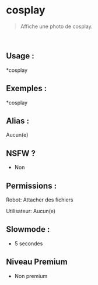 # cosplay

> Affiche une photo de cosplay.

<br>

## Usage :

*cosplay

## Exemples :

*cosplay

## Alias :

Aucun(e)

## NSFW ?

- Non

## Permissions :

Robot: Attacher des fichiers
<br>

Utilisateur: Aucun(e)

## Slowmode :

- 5 secondes

## Niveau Premium

- Non premium